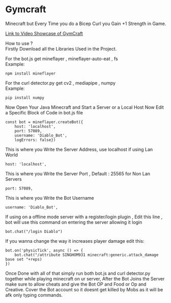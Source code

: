 # Gymcraft
Minecraft but Every Time you do a Bicep Curl you Gain +1 Strength in Game.

[Link to Video Showcase of GymCraft](https://youtu.be/71Hxzq3SuyQ-Y "GymCraft")

How to use ?  
Firstly Download all the Libraries Used in the Project.

For the bot.js get mineflayer , mineflayer-auto-eat , fs  
Example:  
```
npm install mineflayer
```  
For the curl detector.py get cv2 , mediapipe , numpy  
Example:
```
pip install numpy
```
Now Open Your Java Minecraft and Start a Server or a Local Host
Now Edit a Specific Block of Code in bot.js file
```
const bot = mineflayer.createBot({
    host: 'localhost',
    port: 57089,
    username: 'Diablo_Bot',
    logErrors: false})
```
This is where you Write the Server Address, use localhost if using Lan World
```
host: 'localhost',
```
This is where you Write the Server Port , Default : 25565 for Non Lan Servers
```
port: 57089,
```
This is where you Write the Bot Username
```
username: 'Diablo_Bot',
```
If using on a offline mode server with a register/login plugin , 
Edit this line , bot will use this command on entering the server allowing it login
```
bot.chat("/login Diablo")
```
If you wanna change the way it increases player damage edit this:
```
bot.on('physicTick', async () => {
    bot.chat("/attribute SINGHOM931 minecraft:generic.attack_damage base set "+reps)
})
```  


Once Done with all of that simply run both bot.js and curl detector.py together while playing minecraft on ur server,
After the Bot Joins the Server make sure to allow cheats and give the Bot OP and Food or Op and Creative.
Cover the Bot account so it doesnt get killed by Mobs as it will be afk only typing commands.
